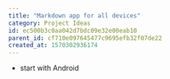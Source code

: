 ```yaml
---
title: "Markdown app for all devices"
category: Project Ideas
id: ec500b3c0aa042d7bdc09e32e00eab10
parent_id: cf710e097645477c9695efb32f07de22
created_at: 1570302936174
---
```


* start with Android 
    